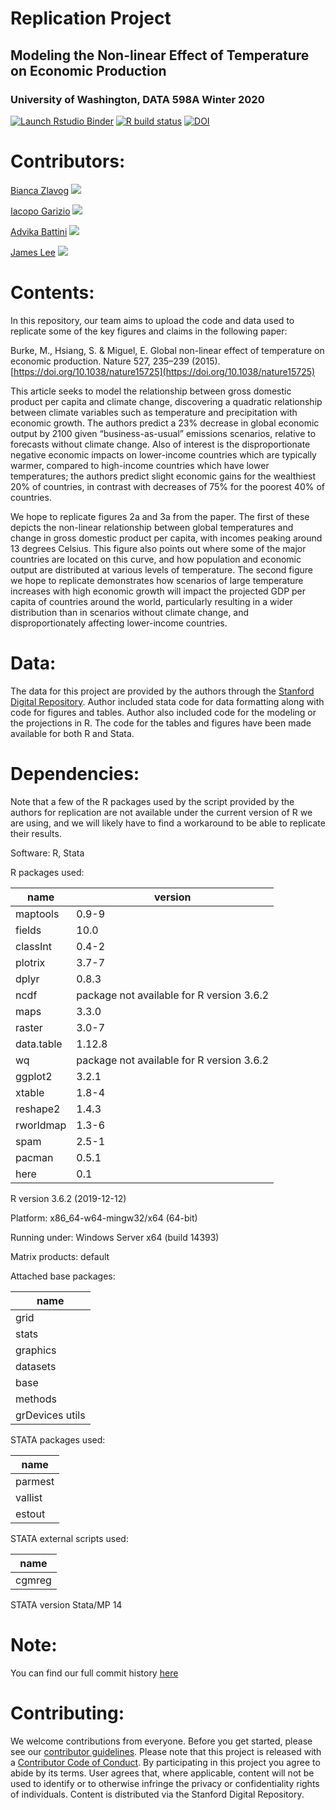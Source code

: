 # Replication Project
## Modeling the Non-linear Effect of Temperature on Economic Production
### University of Washington, DATA 598A Winter 2020

<!-- badges: start -->
[![Launch Rstudio Binder](http://mybinder.org/badge_logo.svg)](https://mybinder.org/v2/gh/UW-MSDS-DATA-598-Reproducibility-WI20/battini-garizio-lee-zlavog-replication-project/master?urlpath=rstudio)
[![R build status](https://github.com/UW-MSDS-DATA-598-Reproducibility-WI20/battini-garizio-lee-zlavog-replication-project/workflows/Docker-build/badge.svg)](https://github.com/UW-MSDS-DATA-598-Reproducibility-WI20/battini-garizio-lee-zlavog-replication-project/actions)
  [![DOI](https://img.shields.io/badge/OSF-DOI%3A%2010.17605%2FOSF.IO%2F3DP9N-brightgreen)](https://doi.org/10.17605/OSF.IO/3DP9N)
<!-- badges: end -->

# Contributors:
[Bianca Zlavog](https://github.com/zlavogb) [![](https://orcid.org/sites/default/files/images/orcid_16x16.png)](https://orcid.org/0000-0001-6868-7265)

[Iacopo Garizio](https://github.com/igarizio) [![](https://orcid.org/sites/default/files/images/orcid_16x16.png)](https://orcid.org/0000-0002-8431-516X)

[Advika Battini](https://github.com/advika18) [![](https://orcid.org/sites/default/files/images/orcid_16x16.png)](https://orcid.org/0000-0003-1801-6484)

[James Lee](https://github.com/jameslee0920) [![](https://orcid.org/sites/default/files/images/orcid_16x16.png)](https://orcid.org/0000-0002-5377-8284)

# Contents:
In this repository, our team aims to upload the code and data used to replicate some of the key figures and claims in the following paper:

Burke, M., Hsiang, S. & Miguel, E. Global non-linear effect of temperature on economic production. Nature 527, 235–239 (2015). [https://doi.org/10.1038/nature15725](https://doi.org/10.1038/nature15725)

This article seeks to model the relationship between gross domestic product per capita and climate change, discovering a quadratic relationship between climate variables such as temperature and precipitation with economic growth. The authors predict a 23\% decrease in global economic output by 2100 given “business-as-usual” emissions scenarios, relative to forecasts without climate change. Also of interest is the disproportionate negative economic impacts on lower-income countries which are typically warmer, compared to high-income countries which have lower temperatures; the authors predict slight economic gains for the wealthiest 20\% of countries, in contrast with decreases of 75\% for the poorest 40\% of countries.

We hope to replicate figures 2a and 3a from the paper. The first of these depicts the non-linear relationship between global temperatures and change in gross domestic product per capita, with incomes peaking around 13 degrees Celsius. This figure also points out where some of the major countries are located on this curve, and how population and economic output are distributed at various levels of temperature. The second figure we hope to replicate demonstrates how scenarios of large temperature increases with high economic growth will impact the projected GDP per capita of countries around the world, particularly resulting in a wider distribution than in scenarios without climate change, and disproportionately affecting lower-income countries.


# Data:
The data for this project are provided by the authors through the [Stanford Digital Repository](https://purl.stanford.edu/wb587wt4560).
Author included stata code for data formatting along with code for figures and tables. Author also included code for the modeling or the projections in R. The code for the tables and figures have been made available for both R and Stata.  

# Dependencies:
Note that a few of the R packages used by the script provided by the authors for replication are not available under the current version of R we are using, and we will likely have to find a workaround to be able to replicate their results.

Software: R, Stata

R packages used:

|  name      | version |
| ----------- | ----------- |
| maptools | 0.9-9 |
| fields | 10.0 |
| classInt | 0.4-2 |
| plotrix | 3.7-7 |
| dplyr | 0.8.3 |
| ncdf | package not available for R version 3.6.2 |
| maps | 3.3.0 |
| raster | 3.0-7 |
| data.table | 1.12.8 |
| wq | package not available for R version 3.6.2 |
| ggplot2 | 3.2.1 |
| xtable | 1.8-4 |
| reshape2 | 1.4.3 |
| rworldmap | 1.3-6 |
| spam | 2.5-1 |
| pacman | 0.5.1 |
| here | 0.1 |

R version 3.6.2 (2019-12-12)

Platform: x86_64-w64-mingw32/x64 (64-bit)

Running under: Windows Server x64 (build 14393)

Matrix products: default
 
Attached base packages:

|  name      |
| ----------- |
| grid |
| stats  |
| graphics  |
| datasets |
| base |
| methods |
| grDevices utils  |
           

STATA packages used:

|  name      |
| ----------- |
| parmest |
| vallist |
| estout |

STATA external scripts used:

|  name      |
| ----------- |
| cgmreg |

STATA version Stata/MP 14

# Note:

You can find our full commit history [here](https://github.com/zlavogb/battini-garizio-lee-zlavog-replication-project)

# Contributing:

We welcome contributions from everyone. Before you get started, please see our [contributor guidelines](./.github/CONTRIBUTING.md). Please note that this project is released with a [Contributor Code of Conduct](./CODE_OF_CONDUCT.md). By participating in this project you agree to abide by its terms. User agrees that, where applicable, content will not be used to identify or to otherwise infringe the privacy or confidentiality rights of individuals. Content is distributed via the Stanford Digital Repository.
